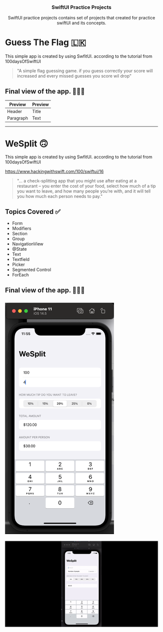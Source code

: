 <div align="center">

<h3 align="center">SwiftUI Practice Projects</h3>

  <p align="center">
    SwiftUI practice projects contains set of projects that created for practice swiftUI and its concepts.
  </p>
</div>

# Guess The Flag 🇱🇰
This simple app is created by using SwfitUI. according to the tutorial from 100daysOfSwiftUI

> "A simple flag guessing game. if you guess correctly your score will increased and every missed guesses you score wil drop"
> 

## Final view of the app. 🧑🏼‍💻

| Preview      | Preview |
| ----------- | ----------- |
| Header      | Title       |
| Paragraph   | Text        |

---

# WeSplit 🙃
This simple app is created by using SwfitUI. according to the tutorial from 100daysOfSwiftUI

https://www.hackingwithswift.com/100/swiftui/16

> "... a check-splitting app that you might use after eating at a restaurant – you enter the cost of your food, select how much of a tip you want to leave, and how many people you’re with, and it will tell you how much each person needs to pay."
> 

## Topics Covered ✅
* Form
* Modifiers 
* Section
* Group 
* NavigationView
* @State 
* Text 
* Textfield
* Picker 
* Segmented Control
* ForEach

## Final view of the app. 🧑🏼‍💻

![](https://github.com/SAM-ITH/wesplit/blob/main/Screenshots/we%20split%20v2.0.png)
---
![](https://github.com/SAM-ITH/wesplit/blob/main/Screenshots/WeSplit.gif)


